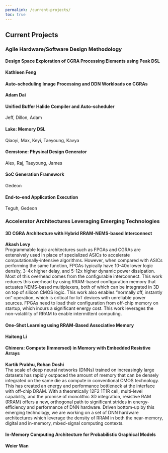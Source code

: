 ```yaml
---
permalink: /current-projects/
toc: true
---
```

## Current Projects

### Agile Hardware/Software Design Methodology

#### Design Space Exploration of CGRA Processing Elements using Peak DSL
**Kathleen Feng**

#### Auto-scheduling Image Processing and DDN Workloads on CGRAs
**Adam Dai**

#### Unified Buffer Halide Compiler and Auto-scheduler
Jeff, Dillon, Adam

#### Lake: Memory DSL
Qiaoyi, Max, Keyi, Taeyoung, Kavya

#### Gemstone: Physical Design Generator
Alex, Raj, Taeyoung, James

#### SoC Generation Framework
Gedeon

#### End-to-end Application Execution
Teguh, Gedeon

### Accelerator Architectures Leveraging Emerging Technologies

#### 3D CGRA Architecture with Hybrid RRAM-NEMS-based Interconnect
**Akash Levy**  
Programmable logic architectures such as FPGAs and CGRAs are extensively used in place of specialized ASICs to accelerate computationally-intensive algorithms. However, when compared with ASICs performing the same function, FPGAs typically have 10-40x lower logic density, 3-4x higher delay, and 5-12x higher dynamic power dissipation. Most of this overhead comes from the configurable interconnect. This work reduces this overhead by using RRAM-based configuration memory that actuates NEMS-based multiplexers, both of which can be integrated in 3D on top of silicon CMOS logic. This work also enables “normally off, instantly on” operation, which is critical for IoT devices with unreliable power sources. FPGAs need to load their configuration from off-chip memory on startup, which incurs a significant energy cost. This work leverages the non-volatility of RRAM to enable intermittent computing.

#### One-Shot Learning using RRAM-Based Associative Memory
**Haitong Li**

#### Chimera: Compute (Immersed) in Memory with Embedded Resistive Arrays
**Kartik Prabhu, Rohan Doshi**  
The scale of deep neural networks (DNNs) trained on increasingly large datasets has rapidly outpaced the amount of memory that can be densely integrated on the same die as compute in conventional CMOS technology. This has created an energy and performance bottleneck at the interface with off-chip DRAM. With a theoretically 12F2 1T1R cell, multi-level capability, and the promise of monolithic 3D integration, resistive RAM (RRAM) offers a new, orthogonal path to significant strides in energy-efficiency and performance of DNN hardware. Driven bottom-up by this emerging technology, we are working on a set of DNN hardware architectures which leverage the density of RRAM in both the near-memory, digital and in-memory, mixed-signal computing contexts.

#### In-Memory Computing Architecture for Probabilistic Graphical Models
**Weier Wan**
